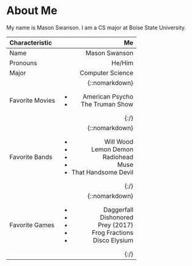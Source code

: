 # About Me

My name is Mason Swanson. I am a CS major at Boise State University.

| Characteristic | Me |
| :--- | ---: |
| Name | Mason Swanson |
| Pronouns | He/Him |
| Major | Computer Science |
| Favorite Movies | {::nomarkdown} <ul><li>American Psycho</li><li>The Truman Show</li></ul> {:/} |
| Favorite Bands | {::nomarkdown} <ul><li>Will Wood</li><li>Lemon Demon</li><li>Radiohead</li><li>Muse</li><li>That Handsome Devil</li></ul> {:/} |
| Favorite Games | {::nomarkdown} <ul><li>Daggerfall</li><li>Dishonored</li><li>Prey (2017)</li><li>Frog Fractions</li><li>Disco Elysium</li></ul>{:/} |
